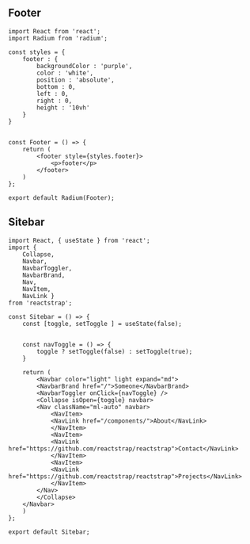 ## Footer

    import React from 'react';
    import Radium from 'radium';

    const styles = {
        footer : {
            backgroundColor : 'purple',
            color : 'white',
            position : 'absolute',
            bottom : 0,
            left : 0,
            right : 0,
            height : '10vh'
        }
    }


    const Footer = () => {
        return (
            <footer style={styles.footer}>
                <p>footer</p>
            </footer>
        )
    };

    export default Radium(Footer);


## Sitebar

    import React, { useState } from 'react';
    import {
        Collapse,
        Navbar,
        NavbarToggler,
        NavbarBrand,
        Nav,
        NavItem,
        NavLink }
    from 'reactstrap';

    const Sitebar = () => {
        const [toggle, setToggle ] = useState(false);


        const navToggle = () => {
            toggle ? setToggle(false) : setToggle(true);
        }

        return (
            <Navbar color="light" light expand="md">
            <NavbarBrand href="/">Someone</NavbarBrand>
            <NavbarToggler onClick={navToggle} />
            <Collapse isOpen={toggle} navbar>
            <Nav className="ml-auto" navbar>
                <NavItem>
                <NavLink href="/components/">About</NavLink>
                </NavItem>
                <NavItem>
                <NavLink href="https://github.com/reactstrap/reactstrap">Contact</NavLink>
                </NavItem>
                <NavItem>
                <NavLink href="https://github.com/reactstrap/reactstrap">Projects</NavLink>
                </NavItem>
            </Nav>
            </Collapse>
        </Navbar>
        )
    };

    export default Sitebar;
